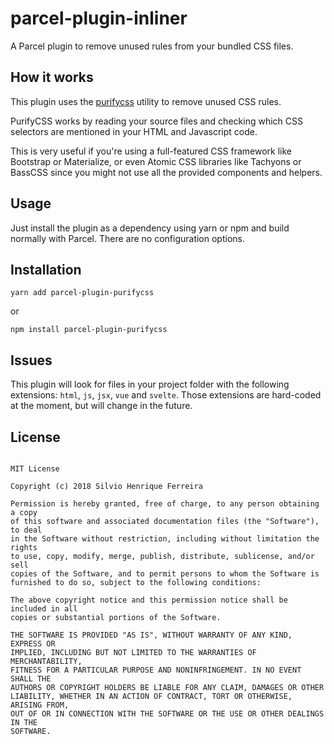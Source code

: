 # parcel-plugin-inliner

A Parcel plugin to remove unused rules from your bundled CSS files.

## How it works

This plugin uses the [purifycss](https://github.com/purifycss/purifycss) utility to remove unused CSS rules.

PurifyCSS works by reading your source files and checking which CSS selectors are mentioned in your HTML and Javascript code.

This is very useful if you're using a full-featured CSS framework like Bootstrap or Materialize, or even Atomic CSS libraries like Tachyons or BassCSS since you might not use all the provided components and helpers.

## Usage

Just install the plugin as a dependency using yarn or npm and build normally with Parcel. There are no configuration options.

## Installation

```
yarn add parcel-plugin-purifycss
```

or

```
npm install parcel-plugin-purifycss
```

## Issues

This plugin will look for files in your project folder with the following extensions: `html`, `js`, `jsx`, `vue` and `svelte`. Those extensions are hard-coded at the moment, but will change in the future.

## License

```

MIT License

Copyright (c) 2018 Silvio Henrique Ferreira

Permission is hereby granted, free of charge, to any person obtaining a copy
of this software and associated documentation files (the "Software"), to deal
in the Software without restriction, including without limitation the rights
to use, copy, modify, merge, publish, distribute, sublicense, and/or sell
copies of the Software, and to permit persons to whom the Software is
furnished to do so, subject to the following conditions:

The above copyright notice and this permission notice shall be included in all
copies or substantial portions of the Software.

THE SOFTWARE IS PROVIDED "AS IS", WITHOUT WARRANTY OF ANY KIND, EXPRESS OR
IMPLIED, INCLUDING BUT NOT LIMITED TO THE WARRANTIES OF MERCHANTABILITY,
FITNESS FOR A PARTICULAR PURPOSE AND NONINFRINGEMENT. IN NO EVENT SHALL THE
AUTHORS OR COPYRIGHT HOLDERS BE LIABLE FOR ANY CLAIM, DAMAGES OR OTHER
LIABILITY, WHETHER IN AN ACTION OF CONTRACT, TORT OR OTHERWISE, ARISING FROM,
OUT OF OR IN CONNECTION WITH THE SOFTWARE OR THE USE OR OTHER DEALINGS IN THE
SOFTWARE.
```
